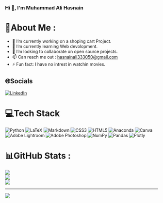 ### Hi 👋, I'm Muhammad Ali Hasnain 

# 💫About Me :
- 🔭 I’m currently working on a shoping cart Project. 
- 🌱 I’m currently learning Web devolopment.
- 👯 I’m looking to collaborate on open source projects.
- 📫 Can reach me out : hasnainali333050@gmail.com
- ⚡ Fun fact: I have no intrest in watchin movies.


## 🌐Socials
[![LinkedIn](https://img.shields.io/badge/LinkedIn-%230077B5.svg?logo=linkedin&logoColor=white)](https://linkedin.com/in/muhammad-ali-hasnain-44aa94236) 

# 💻Tech Stack
![Python](https://img.shields.io/badge/python-3670A0?style=for-the-badge&logo=python&logoColor=ffdd54) ![LaTeX](https://img.shields.io/badge/latex-%23008080.svg?style=for-the-badge&logo=latex&logoColor=white) ![Markdown](https://img.shields.io/badge/markdown-%23000000.svg?style=for-the-badge&logo=markdown&logoColor=white) ![CSS3](https://img.shields.io/badge/css3-%231572B6.svg?style=for-the-badge&logo=css3&logoColor=white) ![HTML5](https://img.shields.io/badge/html5-%23E34F26.svg?style=for-the-badge&logo=html5&logoColor=white) ![Anaconda](https://img.shields.io/badge/Anaconda-%2344A833.svg?style=for-the-badge&logo=anaconda&logoColor=white) ![Canva](https://img.shields.io/badge/Canva-%2300C4CC.svg?style=for-the-badge&logo=Canva&logoColor=white) ![Adobe Lightroom](https://img.shields.io/badge/Adobe%20Lightroom-31A8FF.svg?style=for-the-badge&logo=Adobe%20Lightroom&logoColor=white) ![Adobe Photoshop](https://img.shields.io/badge/adobephotoshop-%2331A8FF.svg?style=for-the-badge&logo=adobephotoshop&logoColor=white) ![NumPy](https://img.shields.io/badge/numpy-%23013243.svg?style=for-the-badge&logo=numpy&logoColor=white) ![Pandas](https://img.shields.io/badge/pandas-%23150458.svg?style=for-the-badge&logo=pandas&logoColor=white) ![Plotly](https://img.shields.io/badge/Plotly-%233F4F75.svg?style=for-the-badge&logo=plotly&logoColor=white)
# 📊GitHub Stats :
![](https://github-readme-stats.vercel.app/api?username=MAliHasnain&theme=radical&hide_border=false&include_all_commits=false&count_private=false)<br/>
![](https://github-readme-streak-stats.herokuapp.com/?user=MAliHasnain&theme=radical&hide_border=false)<br/>
![](https://github-readme-stats.vercel.app/api/top-langs/?username=MAliHasnain&theme=radical&hide_border=false&include_all_commits=false&count_private=false&layout=compact)

---
[![](https://visitcount.itsvg.in/api?id=MAliHasnain&icon=0&color=0)](https://visitcount.itsvg.in)
